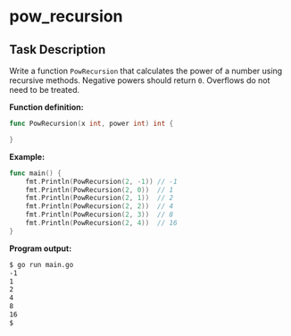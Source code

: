 # pow_recursion

## Task Description

Write a function `PowRecursion` that calculates the power of a number using recursive methods. Negative powers should return `0`. Overflows do not need to be treated.

**Function definition:**

```go
func PowRecursion(x int, power int) int {

}
```

**Example:**

```go
func main() {
    fmt.Println(PowRecursion(2, -1)) // -1
    fmt.Println(PowRecursion(2, 0))  // 1
    fmt.Println(PowRecursion(2, 1))  // 2
    fmt.Println(PowRecursion(2, 2))  // 4
    fmt.Println(PowRecursion(2, 3))  // 8
    fmt.Println(PowRecursion(2, 4))  // 16
}
```

**Program output:**

```sh
$ go run main.go
-1
1
2
4
8
16
$
```

